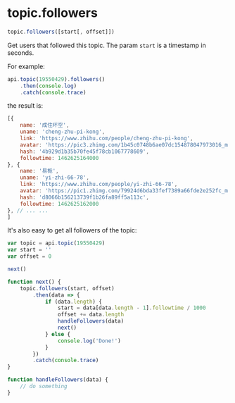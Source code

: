 # topic.followers

```javascript
topic.followers([start[, offset]])
```

Get users that followed this topic. The param `start` is a timestamp in seconds.

For example:

```javascript
api.topic(19550429).followers()
    .then(console.log)
    .catch(console.trace)
```

the result is:

```javascript
[{
    name: '成住坏空',
    uname: 'cheng-zhu-pi-kong',
    link: 'https://www.zhihu.com/people/cheng-zhu-pi-kong',
    avatar: 'https://pic3.zhimg.com/1b45c0748b6ae07dc154878047973016_m.jpg',
    hash: '4b929d1b35b70fe45f78cb1067778609',
    followtime: 1462625164000
}, {
    name: '易栀',
    uname: 'yi-zhi-66-78',
    link: 'https://www.zhihu.com/people/yi-zhi-66-78',
    avatar: 'https://pic1.zhimg.com/79924d6bda33fef7389a66fde2e252fc_m.jpg',
    hash: 'd8066b156213739f1b26fa89ff5a113c',
    followtime: 1462625162000
}, // ... ...
]
```

It's also easy to get all followers of the topic:

```javascript
var topic = api.topic(19550429)
var start = ''
var offset = 0

next()

function next() {
    topic.followers(start, offset)
        .then(data => {
            if (data.length) {
                start = data[data.length - 1].followtime / 1000
                offset += data.length
                handleFollowers(data)
                next()
            } else {
                console.log('Done!')
            }
        })
        .catch(console.trace)
}

function handleFollowers(data) {
    // do something
}
```

